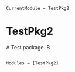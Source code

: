 ```@meta
CurrentModule = TestPkg2
```

# TestPkg2

A
Test package.
B

```@index
```

```@autodocs
Modules = [TestPkg2]
```

